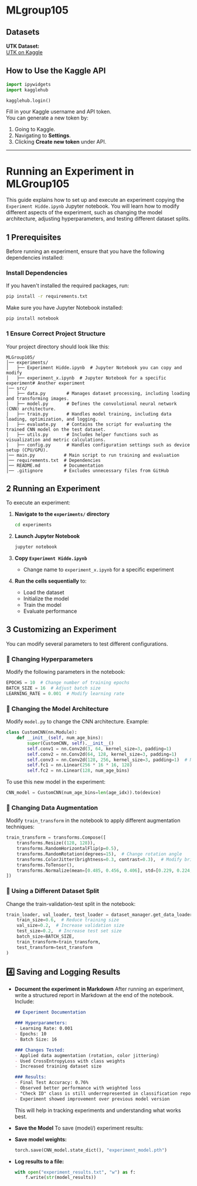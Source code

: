 # MLgroup105

## Datasets

<!-- **FairFace Dataset:**   -->
<!-- [FairFace on Hugging Face](https://huggingface.co/datasets/HuggingFaceM4/FairFace)   -->

**UTK Dataset:**  
[UTK on Kaggle](https://www.kaggle.com/datasets/roshan81/ageutk)  

## How to Use the Kaggle API
```python
import ipywidgets
import kagglehub

kagglehub.login()
```

Fill in your Kaggle username and API token.  
You can generate a new token by:

1. Going to Kaggle.
2. Navigating to **Settings**.
3. Clicking **Create new token** under API.

---

# Running an Experiment in MLGroup105

This guide explains how to set up and execute an experiment copying the `Experiment Hidde.ipynb` Jupyter notebook. You will learn how to modify different aspects of the experiment, such as changing the model architecture, adjusting hyperparameters, and testing different dataset splits.

## 1️ Prerequisites
Before running an experiment, ensure that you have the following dependencies installed:

### **Install Dependencies**
If you haven't installed the required packages, run:
```bash
pip install -r requirements.txt
```

Make sure you have Jupyter Notebook installed:
```bash
pip install notebook
```

### 1 **Ensure Correct Project Structure**
Your project directory should look like this:

```
MLGroup105/
│── experiments/
│   ├── Experiment Hidde.ipynb  # Jupyter Notebook you can copy and modify
│   ├── experiment_x.ipynb  # Jupyter Notebook for a specific experiment# Another experiment
│── src/
│   ├── data.py        # Manages dataset processing, including loading and transforming images.
│   ├── model.py       # Defines the convolutional neural network (CNN) architecture.
│   ├── train.py       # Handles model training, including data loading, optimization, and logging.
│   ├── evaluate.py    # Contains the script for evaluating the trained CNN model on the test dataset.
│   ├── utils.py       # Includes helper functions such as visualization and metric calculations.
│   ├── config.py      # Handles configuration settings such as device setup (CPU/GPU).
│── main.py           # Main script to run training and evaluation
│── requirements.txt  # Dependencies
│── README.md         # Documentation
│── .gitignore        # Excludes unnecessary files from GitHub
```


## 2️ Running an Experiment
To execute an experiment:

1. **Navigate to the `experiments/` directory**
   ```bash
   cd experiments
   ```

2. **Launch Jupyter Notebook**
   ```bash
   jupyter notebook
   ```

3. **Copy `Experiment Hidde.ipynb`**
   - Change name to `experiment_x.ipynb` for a specific experiment 

4. **Run the cells sequentially** to:
   - Load the dataset
   - Initialize the model
   - Train the model
   - Evaluate performance

## 3️ Customizing an Experiment
You can modify several parameters to test different configurations.

### **🔹 Changing Hyperparameters**
Modify the following parameters in the notebook:
```python
EPOCHS = 10  # Change number of training epochs
BATCH_SIZE = 16  # Adjust batch size
LEARNING_RATE = 0.001  # Modify learning rate
```

### **🔹 Changing the Model Architecture**
Modify `model.py` to change the CNN architecture. Example:
```python
class CustomCNN(nn.Module):
    def __init__(self, num_age_bins):
        super(CustomCNN, self).__init__()
        self.conv1 = nn.Conv2d(3, 64, kernel_size=3, padding=1)
        self.conv2 = nn.Conv2d(64, 128, kernel_size=3, padding=1)
        self.conv3 = nn.Conv2d(128, 256, kernel_size=3, padding=1)  # New Layer
        self.fc1 = nn.Linear(256 * 16 * 16, 128)
        self.fc2 = nn.Linear(128, num_age_bins)
```
To use this new model in the experiment:
```python
CNN_model = CustomCNN(num_age_bins=len(age_idx)).to(device)
```

### **🔹 Changing Data Augmentation**
Modify `train_transform` in the notebook to apply different augmentation techniques:
```python
train_transform = transforms.Compose([
    transforms.Resize((128, 128)),
    transforms.RandomHorizontalFlip(p=0.5),
    transforms.RandomRotation(degrees=15),  # Change rotation angle
    transforms.ColorJitter(brightness=0.3, contrast=0.3),  # Modify brightness & contrast
    transforms.ToTensor(),
    transforms.Normalize(mean=[0.485, 0.456, 0.406], std=[0.229, 0.224, 0.225])
])
```

### **🔹 Using a Different Dataset Split**
Change the train-validation-test split in the notebook:
```python
train_loader, val_loader, test_loader = dataset_manager.get_data_loaders(
    train_size=0.6,  # Reduce training size
    val_size=0.2,  # Increase validation size
    test_size=0.2,  # Increase test set size
    batch_size=BATCH_SIZE,
    train_transform=train_transform,
    test_transform=test_transform
)
```

## 4️⃣ Saving and Logging Results
- **Document the experiment in Markdown**
  After running an experiment, write a structured report in Markdown at the end of the notebook. Include:
  ```markdown
  ## Experiment Documentation
  
  ### Hyperparameters:
  - Learning Rate: 0.001
  - Epochs: 10
  - Batch Size: 16
  
  ### Changes Tested:
  - Applied data augmentation (rotation, color jittering)
  - Used CrossEntropyLoss with class weights
  - Increased training dataset size
  
  ### Results:
  - Final Test Accuracy: 0.76%
  - Observed better performance with weighted loss
  - "Check ID" class is still underrepresented in classification report
  - Experiment showed improvement over previous model version
  ```
  
  This will help in tracking experiments and understanding what works best.


- **Save the Model**
To save (model/) experiment results:
- **Save model weights:**
  ```python
  torch.save(CNN_model.state_dict(), "experiment_model.pth")
  ```
- **Log results to a file:**
  ```python
  with open("experiment_results.txt", "w") as f:
      f.write(str(model_results))
  ```





